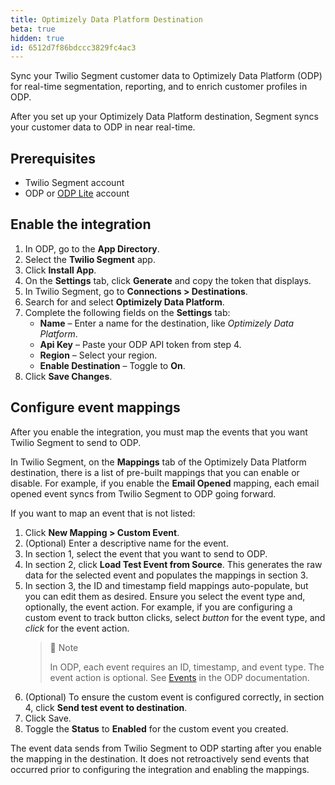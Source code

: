 ```yaml
---
title: Optimizely Data Platform Destination
beta: true
hidden: true
id: 6512d7f86bdccc3829fc4ac3
---
```


Sync your Twilio Segment customer data to Optimizely Data Platform (ODP) for real-time segmentation, reporting, and to enrich customer profiles in ODP.

After you set up your Optimizely Data Platform destination, Segment syncs your customer data to ODP in near real-time.

Prerequisites
-------------

*   Twilio Segment account
*   ODP or [ODP Lite](https://support.optimizely.com/hc/en-us/articles/8359093735309-Welcome-to-ODP-Lite) account

Enable the integration
----------------------

1.  In ODP, go to the **App Directory**.
2.  Select the **Twilio Segment** app.
3.  Click **Install App**.
4.  On the **Settings** tab, click **Generate** and copy the token that displays.
5.  In Twilio Segment, go to **Connections > Destinations**.
6.  Search for and select **Optimizely Data Platform**.
7.  Complete the following fields on the **Settings** tab:
	- **Name** – Enter a name for the destination, like _Optimizely Data Platform_.
	- **Api Key** – Paste your ODP API token from step 4.
	- **Region** – Select your region.
	- **Enable Destination** – Toggle to **On**.
8.	Click **Save Changes**.

## Configure event mappings

After you enable the integration, you must map the events that you want Twilio Segment to send to ODP.

In Twilio Segment, on the **Mappings** tab of the Optimizely Data Platform destination, there is a list of pre-built mappings that you can enable or disable. For example, if you enable the **Email Opened** mapping, each email opened event syncs from Twilio Segment to ODP going forward.

If you want to map an event that is not listed:
1. Click **New Mapping > Custom Event**.
2. (Optional) Enter a descriptive name for the event.
3. In section 1, select the event that you want to send to ODP.
4. In section 2, click **Load Test Event from Source**. This generates the raw data for the selected event and populates the mappings in section 3.
5. In section 3, the ID and timestamp field mappings auto-populate, but you can edit them as desired. Ensure you select the event type and, optionally, the event action. For example, if you are configuring a custom event to track button clicks, select _button_ for the event type, and _click_ for the event action.
   > 📘 Note
   > 
   > In ODP, each event requires an ID, timestamp, and event type. The event action is optional. See [Events](https://docs.developers.optimizely.com/optimizely-data-platform/docs/thebasics-events) in the ODP documentation.
6. (Optional) To ensure the custom event is configured correctly, in section 4, click **Send test event to destination**.
7. Click Save.
8. Toggle the **Status** to **Enabled** for the custom event you created.

The event data sends from Twilio Segment to ODP starting after you enable the mapping in the destination. It does not retroactively send events that occurred prior to configuring the integration and enabling the mappings.

